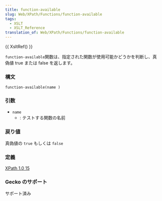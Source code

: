 ```yaml
---
title: function-available
slug: Web/XPath/Functions/function-available
tags:
  - XSLT
  - XSLT_Reference
translation_of: Web/XPath/Functions/function-available
---
```

{{ XsltRef() }}

`function-available`関数は、指定された関数が使用可能かどうかを判断し、真偽値 true または false を返します。

### 構文

    function-available(name )

### 引数

- `name`
  - : テストする関数の名前

### 戻り値

真偽値の `true` もしくは `false`

### 定義

[XPath 1.0 15](http://www.w3.org/TR/xslt#function-function-available)

### Gecko のサポート

サポート済み
